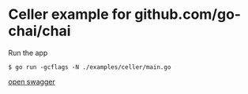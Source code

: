 # Celler example for github.com/go-chai/chai

Run the app

```console
$ go run -gcflags -N ./examples/celler/main.go
```

[open swagger](http://localhost:8080/swagger/index.html)
